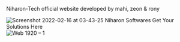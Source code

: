 Niharon-Tech official website
developed by mahi, zeon & rony

![Screenshot 2022-02-16 at 03-43-25 Niharon Softwares Get Your Solutions Here](https://user-images.githubusercontent.com/73699852/154155231-570a0a0f-7890-4e9f-9f7f-3d1c74fd6cdd.png)
![Web 1920 – 1](https://user-images.githubusercontent.com/73699852/155029503-70cda3f9-7a00-4b61-b08f-7d97a45def72.png)
